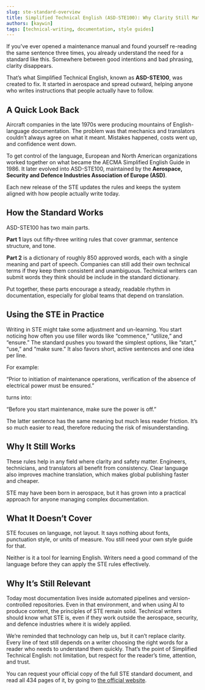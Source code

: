 ```yaml
---
slug: ste-standard-overview
title: Simplified Technical English (ASD-STE100): Why Clarity Still Matters
authors: [kaywin]
tags: [technical-writing, documentation, style guides]
---
```


If you’ve ever opened a maintenance manual and found yourself re-reading the same sentence three times, you already understand the need for a standard like this. Somewhere between good intentions and bad phrasing, clarity disappears.

That’s what Simplified Technical English, known as **ASD-STE100**, was created to fix. It started in aerospace and spread outward, helping anyone who writes instructions that people actually have to follow.

## A Quick Look Back

Aircraft companies in the late 1970s were producing mountains of English-language documentation. The problem was that mechanics and translators couldn’t always agree on what it meant. Mistakes happened, costs went up, and confidence went down.

To get control of the language, European and North American organizations worked together on what became the AECMA Simplified English Guide in 1986. It later evolved into ASD-STE100, maintained by the **Aerospace, Security and Defence Industries Association of Europe (ASD)**.

Each new release of the STE updates the rules and keeps the system aligned with how people actually write today.

## How the Standard Works

ASD-STE100 has two main parts.

**Part 1** lays out fifty-three writing rules that cover grammar, sentence structure, and tone.

**Part 2** is a dictionary of roughly 850 approved words, each with a single meaning and part of speech. Companies can still add their own technical terms if they keep them consistent and unambiguous. Technical writers can submit words they think should be include in the standard dictionary.

Put together, these parts encourage a steady, readable rhythm in documentation, especially for global teams that depend on translation.

## Using the STE in Practice

Writing in STE might take some adjustment and un-learning. You start noticing how often you use filler words like “commence,” “utilize,” and “ensure.” The standard pushes you toward the simplest options, like “start,” “use,” and “make sure.” It also favors short, active sentences and one idea per line.

For example:

“Prior to initiation of maintenance operations, verification of the absence of electrical power must be ensured.”

turns into:

“Before you start maintenance, make sure the power is off.”

The latter sentence has the same meaning but much less reader friction. It’s so much easier to read, therefore reducing the risk of misunderstanding.

## Why It Still Works

These rules help in any field where clarity and safety matter. Engineers, technicians, and translators all benefit from consistency. Clear language also improves machine translation, which makes global publishing faster and cheaper.

STE may have been born in aerospace, but it has grown into a practical approach for anyone managing complex documentation.

## What It Doesn’t Cover

STE focuses on language, not layout. It says nothing about fonts, punctuation style, or units of measure. You still need your own style guide for that.

Neither is it a tool for learning English. Writers need a good command of the language before they can apply the STE rules effectively.

## Why It’s Still Relevant

Today most documentation lives inside automated pipelines and version-controlled repositories. Even in that environment, and when using AI to produce content, the principles of STE remain solid. Technical writers should know what STE is, even if they work outside the aerospace, security, and defence industries where it is widely applied.

We’re reminded that technology can help us, but it can’t replace clarity. Every line of text still depends on a writer choosing the right words for a reader who needs to understand them quickly. That’s the point of Simplified Technical English: not limitation, but respect for the reader’s time, attention, and trust.

You can request your official copy of the full STE standard document, and read all 434 pages of it, by going to [the official website](https://www.asd-ste100.org/).